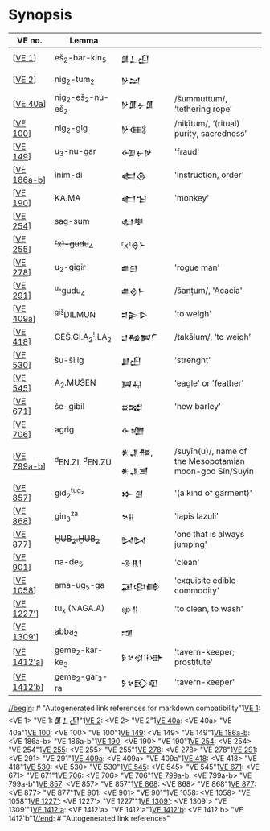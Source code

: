 # Synopsis

| VE no.        | Lemma                                            |                |                                                         |
| ------------- | ------------------------------------------------ | -------------- | ------------------------------------------------------- |
| [[VE 1]]      | eš<sub>2</sub>-bar-kin<sub>5</sub>               | 𒂠𒁇𒌺         |                                                         |
| [[VE 2]]      | nig<sub>2</sub>-tum<sub>2</sub>                  | 𒃻𒁺           |                                                         |
| [[VE 40a]]    | nig<sub>2</sub>-eš<sub>2</sub>-nu-eš<sub>2</sub> | 𒃻𒂠𒉡𒂠       | /šummuttum/, ‘tethering rope’                           |
| [[VE 100]]    | nig<sub>2</sub>-gig                              | 𒃻𒍼           | /niḳītum/, ‘(ritual) purity, sacredness’                |
| [[VE 149]]    | u<sub>3</sub>-nu-gar                             | 𒅇𒉡𒃻         | 'fraud'                                                 |
| [[VE 186a-b]] | inim-di                                          | 𒅗𒁲           | 'instruction, order'                                    |
| [[VE 190]]    | KA.MA                                            | 𒅗𒈠           | 'monkey'                                                |
| [[VE 254]]    | sag-sum                                          | 𒊕𒋧           |                                                         |
| [[VE 255]]    | ~~⸢x⸣-gudu<sub>4</sub>~~                       | ⸢x⸣𒄴𒈨      |                                                         |
| [[VE 278]]    | u<sub>2</sub>-gigir                              | 𒌑𒇀           | 'rogue man'                                             |
| [[VE 291]]    | <sup>u₂</sup>gudu<sub>4</sub>                    | 𒌑𒄴𒈨         | /šanṭum/, 'Acacia'                                      |
| [[VE 409a]]   | <sup>giš</sup>DILMUN                             | 𒄑𒉌𒌇         | 'to weigh'                                              |
| [[VE 418]]    | GEŠ.GI.A<sub>2</sub><sup>!</sup>.LA<sub>2</sub>  | 𒄑𒄀𒀉𒇲       | /ṯaḳālum/, ‘to weigh’                                   |
| [[VE 530]]    | šu-šilig                                         | 𒋗𒍂           | 'strenght'                                              |
| [[VE 545]]    | A<sub>2</sub>.MUŠEN                              | 𒀉𒄷           | 'eagle' or 'feather'                                    |
| [[VE 671]]    | še-gibil                                         | 𒊺𒉋           | 'new barley'                                            |
| [[VE 706]]    | agrig                                            | 𒅆𒁾           |                                                         |
| [[VE 799a-b]] | <sup>d</sup>EN.ZI, <sup>d</sup>EN.ZU             | 𒀭𒂗𒍣, 𒀭𒂗𒍪 | /suyīn(u)/, name of the Mesopotamian moon-god Sîn/Suyin |
| [[VE 857]]    | gid<sub>2</sub><sup>tug₂</sup>                   | 𒁍𒌆           | '(a kind of garment)'                                   |
| [[VE 868]]    | gin<sub>3</sub><sup>za</sup>                     | 𒆳𒍝           | 'lapis lazuli'                                          |
| [[VE 877]]    | ~~ḪUB<sub>2</sub>.ḪUB<sub>2</sub>~~              | 𒄸𒄸           | 'one that is always jumping'                            |
| [[VE 901]]    | na-de<sub>5</sub>                                | 𒈾𒊑           | 'clean'                                                 |
| [[VE 1058]]   | ama-ug<sub>5</sub>-ga                            | 𒂼𒂦𒂵         | 'exquisite edible commodity'                            |
| [[VE 1227']]  | tu<sub>x</sub> (NAGA.A)                          | 𒉀𒀀           | 'to clean, to wash'                                     |
| [[VE 1309']]  | abba<sub>2</sub>                                 | 𒀋             |                                                         |
| [[VE 1412'a]] | geme<sub>2</sub>-kar-ke<sub>3</sub>              | 𒊩𒆳𒋼𒀀𒀝     | 'tavern-keeper; prostitute'                             |
| [[VE 1412'b]] | geme<sub>2</sub>-gar<sub>3</sub>-ra              | 𒊩𒆳𒃼𒊏       | 'tavern-keeper'                                         |

[//begin]: # "Autogenerated link references for markdown compatibility"1[VE 1]: <VE 1> "VE 1: 𒂠𒁇𒌺"1[VE 2]: <VE 2> "VE 2"1[VE 40a]: <VE 40a> "VE 40a"1[VE 100]: <VE 100> "VE 100"1[VE 149]: <VE 149> "VE 149"1[VE 186a-b]: <VE 186a-b> "VE 186a-b"1[VE 190]: <VE 190> "VE 190"1[VE 254]: <VE 254> "VE 254"1[VE 255]: <VE 255> "VE 255"1[VE 278]: <VE 278> "VE 278"1[VE 291]: <VE 291> "VE 291"1[VE 409a]: <VE 409a> "VE 409a"1[VE 418]: <VE 418> "VE 418"1[VE 530]: <VE 530> "VE 530"1[VE 545]: <VE 545> "VE 545"1[VE 671]: <VE 671> "VE 671"1[VE 706]: <VE 706> "VE 706"1[VE 799a-b]: <VE 799a-b> "VE 799a-b"1[VE 857]: <VE 857> "VE 857"1[VE 868]: <VE 868> "VE 868"1[VE 877]: <VE 877> "VE 877"1[VE 901]: <VE 901> "VE 901"1[VE 1058]: <VE 1058> "VE 1058"1[VE 1227']: <VE 1227'> "VE 1227'"1[VE 1309']: <VE 1309'> "VE 1309'"1[VE 1412'a]: <VE 1412'a> "VE 1412'a"1[VE 1412'b]: <VE 1412'b> "VE 1412'b"1[//end]: # "Autogenerated link references"

[//begin]: # "Autogenerated link references for markdown compatibility"
[VE 1]: <VE 1> "VE 1: 𒂠𒁇𒌺"
[VE 2]: <VE 2> "VE 2"
[VE 40a]: <VE 40a> "VE 40a"
[VE 100]: <VE 100> "VE 100"
[VE 149]: <VE 149> "VE 149"
[VE 186a-b]: <VE 186a-b> "VE 186a-b"
[VE 190]: <VE 190> "VE 190"
[VE 254]: <VE 254> "VE 254"
[VE 255]: <VE 255> "VE 255"
[VE 278]: <VE 278> "VE 278"
[VE 291]: <VE 291> "VE 291"
[VE 409a]: <VE 409a> "VE 409a"
[VE 418]: <VE 418> "VE 418"
[VE 530]: <VE 530> "VE 530"
[VE 545]: <VE 545> "VE 545"
[VE 671]: <VE 671> "VE 671"
[VE 706]: <VE 706> "VE 706"
[VE 799a-b]: <VE 799a-b> "VE 799a-b"
[VE 857]: <VE 857> "VE 857"
[VE 868]: <VE 868> "VE 868"
[VE 877]: <VE 877> "VE 877"
[VE 901]: <VE 901> "VE 901"
[VE 1058]: <VE 1058> "VE 1058"
[VE 1227']: <VE 1227'> "VE 1227'"
[VE 1309']: <VE 1309'> "VE 1309'"
[VE 1412'a]: <VE 1412'a> "VE 1412'a"
[VE 1412'b]: <VE 1412'b> "VE 1412'b"
[//end]: # "Autogenerated link references"